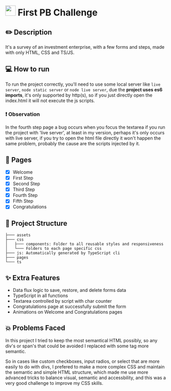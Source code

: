 # <img style="width: 32px; height: 32px; padding-top: 8px;" src="https://s3.amazonaws.com/gupy5/production/companies/417/career/35254/images/2021-11-05_19-02_logo.png" /> First PB Challenge

## :pencil2: Description

It's a survey of an investment enterprise, with a few forms and steps, made with only HTML, CSS and TS/JS.

## :computer: How to run

To run the project correctly, you'll need to use some local server like `live server`, `node static server` or `node live server`, due the <strong>project uses es6 imports</strong>, it's only supported by http(s), so if you just directly open the index.html it will not execute the js scripts.

### :exclamation: Observation

In the fourth step page a bug occurs when you focus the textarea if you run the project with 'live server', at least in my version, perhaps it's only occurs with live server, if you try to open the html file directly it won't happen the same problem, probably the cause are the scripts injected by it.

## :page_facing_up: Pages

- [x] Welcome
- [x] First Step
- [x] Second Step
- [x] Third Step
- [x] Fourth Step
- [x] Fifth Step
- [x] Congratulations

## :file_folder: Project Structure

```
├─── assets
├─── css
│   ├─── components: Folder to all reusable styles and responsiveness
│   └─── Folders to each page specific css
├─── js: Automatically generated by TypeScript cli
├─── pages
└─── ts
```

## :sparkles: Extra Features

- Data flux logic to save, restore, and delete forms data
- TypeScript in all functions
- Textarea controlled by script with char counter
- Congratulations page at successfully submit the form
- Animations on Welcome and Congratulations pages

## :boom: Problems Faced

In this project I tried to keep the most semantical HTML possibly, so any div's or span's that could be avoided I replaced with some tag more semantic.

So in cases like custom checkboxes, input radios, or select that are more easily to do with divs, I prefered to make a more complex CSS and maintain the semantic and simple HTML structure, which made me use more advanced tricks to balance visual, semantic and accessbility, and this was a very good challenge to improve my CSS skills.
